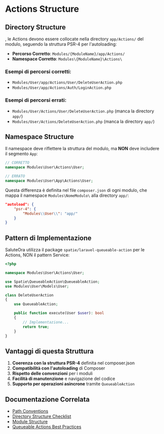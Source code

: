 # Actions Structure 

## Directory Structure

, le Actions devono essere collocate nella directory `app/Actions/` del modulo, seguendo la struttura PSR-4 per l'autoloading:

- **Percorso Corretto**: `Modules/{ModuleName}/app/Actions/`
- **Namespace Corretto**: `Modules\{ModuleName}\Actions\`

### Esempi di percorsi corretti:
- `Modules/User/app/Actions/User/DeleteUserAction.php`
- `Modules/User/app/Actions/Auth/LoginAction.php`

### Esempi di percorsi errati:
- `Modules/User/Actions/User/DeleteUserAction.php` (manca la directory `app/`)
- `Modules/User/Actions/DeleteUserAction.php` (manca la directory `app/`)

## Namespace Structure

Il namespace deve riflettere la struttura del modulo, ma **NON** deve includere il segmento `App`:

```php
// CORRETTO
namespace Modules\User\Actions\User;

// ERRATO
namespace Modules\User\App\Actions\User;
```

Questa differenza è definita nel file `composer.json` di ogni modulo, che mappa il namespace `Modules\NomeModulo\` alla directory `app/`:

```json
"autoload": {
    "psr-4": {
        "Modules\\User\\": "app/"
    }
}
```

## Pattern di Implementazione

SaluteOra utilizza il package `spatie/laravel-queueable-action` per le Actions, NON il pattern Service:

```php
<?php

namespace Modules\User\Actions\User;

use Spatie\QueueableAction\QueueableAction;
use Modules\User\Models\User;

class DeleteUserAction
{
    use QueueableAction;

    public function execute(User $user): bool
    {
        // Implementazione...
        return true;
    }
}
```

## Vantaggi di questa Struttura

1. **Coerenza con la struttura PSR-4** definita nel composer.json
2. **Compatibilità con l'autoloading** di Composer
3. **Rispetto delle convenzioni** per i moduli
4. **Facilità di manutenzione** e navigazione del codice
5. **Supporto per operazioni asincrone** tramite `QueueableAction`

## Documentazione Correlata

- [Path Conventions](./PATH_CONVENTIONS.md)
- [Directory Structure Checklist](./DIRECTORY_STRUCTURE_CHECKLIST.md)
- [Module Structure](./MODULE_STRUCTURE.md)
- [Queueable Actions Best Practices](./best-practices/queueable-actions.md)

